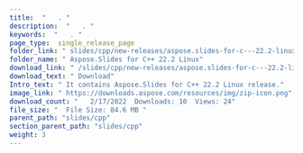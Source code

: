 ```yaml
---
title:  "   . " 
description:  "   . " 
keywords:  "   . " 
page_type:  single_release_page
folder_link: " slides/cpp/new-releases/aspose.slides-for-c---22.2-linux/"
folder_name: " Aspose.Slides for C++ 22.2 Linux"
download_link: " /slides/cpp/new-releases/aspose.slides-for-c---22.2-linux/8a84f73186324cc1a939cbac857cbe51"
download_text: " Download"
Intro_text: " It contains Aspose.Slides for C++ 22.2 Linux release."
image_link: " https://downloads.aspose.com/resources/img/zip-icon.png"
download_count: "   2/17/2022  Downloads: 10  Views: 24"
file_size: "  File Size: 84.6 MB "
parent_path: "slides/cpp"
section_parent_path: "slides/cpp"
weight: 3 
---
```




